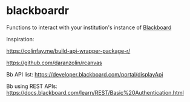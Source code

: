 # blackboardr

Functions to interact with your institution's instance of [Blackboard](https://www.blackboard.com/)

Inspiration:

https://colinfay.me/build-api-wrapper-package-r/

https://github.com/daranzolin/rcanvas

Bb API list: https://developer.blackboard.com/portal/displayApi

Bb using REST APIs: https://docs.blackboard.com/learn/REST/Basic%20Authentication.html
